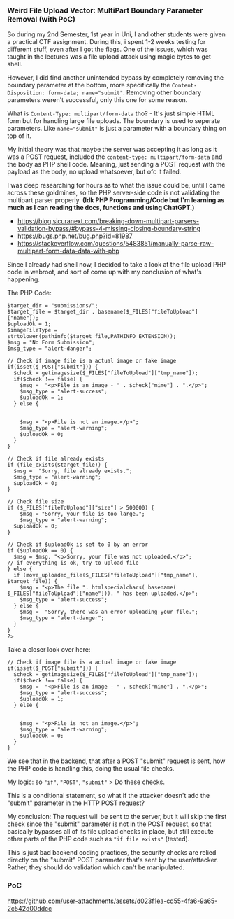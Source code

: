 ### Weird File Upload Vector: MultiPart Boundary Parameter Removal (with PoC)

So during my 2nd Semester, 1st year in Uni, I and other students were given a practical CTF assignment. During this, i spent 1-2 weeks testing for different stuff, even after I got the flags.
One of the issues, which was taught in the lectures was a file upload attack using magic bytes to get shell.

However, I did find another unintended bypass by completely removing the boundary parameter at the bottom, more specifically the ```Content-Disposition: form-data; name="submit"```.
Removing other boundary parameters weren't successful, only this one for some reason.

What is ```Content-Type: multipart/form-data``` tho? - It's just simple HTML form but for handling large file uploads. The boundary is used to seperate parameters.
Like ```name="submit"``` is just a parameter with a boundary thing on top of it. 

My initial theory was that maybe the server was accepting it as long as it was a POST request, included the ```content-type: multipart/form-data``` and the body as PHP shell code.
Meaning, just sending a POST request with the payload as the body, no upload whatsoever, but ofc it failed. 

I was deep researching for hours as to what the issue could be, until I came across these goldmines, so the PHP server-side code is not validating the multipart parser properly.
**(Idk PHP Programming/Code but I'm learning as much as I can reading the docs, functions and using ChatGPT.)**

- https://blog.sicuranext.com/breaking-down-multipart-parsers-validation-bypass/#bypass-4-missing-closing-boundary-string
- https://bugs.php.net/bug.php?id=81987
- https://stackoverflow.com/questions/5483851/manually-parse-raw-multipart-form-data-data-with-php

Since I already had shell now, I decided to take a look at the file upload PHP code in webroot, and sort of come up with my conclusion of what's happening.

The PHP Code:

```<?php
$target_dir = "submissions/";
$target_file = $target_dir . basename($_FILES["fileToUpload"]["name"]);
$uploadOk = 1;
$imageFileType = strtolower(pathinfo($target_file,PATHINFO_EXTENSION));
$msg = "No Form Submission";
$msg_type = "alert-danger";

// Check if image file is a actual image or fake image
if(isset($_POST["submit"])) {
  $check = getimagesize($_FILES["fileToUpload"]["tmp_name"]);
  if($check !== false) {
    $msg =  "<p>File is an image - " . $check["mime"] . ".</p>";
    $msg_type = "alert-success";
    $uploadOk = 1;
  } else {


    $msg = "<p>File is not an image.</p>";
    $msg_type = "alert-warning";
    $uploadOk = 0;
  }
}

// Check if file already exists
if (file_exists($target_file)) {
  $msg =  "Sorry, file already exists.";
  $msg_type = "alert-warning";
  $uploadOk = 0;
}

// Check file size
if ($_FILES["fileToUpload"]["size"] > 500000) {
    $msg = "Sorry, your file is too large.";
    $msg_type = "alert-warning";
  $uploadOk = 0;
}

// Check if $uploadOk is set to 0 by an error
if ($uploadOk == 0) {
  $msg = $msg. "<p>Sorry, your file was not uploaded.</p>";
// if everything is ok, try to upload file
} else {
  if (move_uploaded_file($_FILES["fileToUpload"]["tmp_name"], $target_file)) {
    $msg = "<p>The file ". htmlspecialchars( basename( $_FILES["fileToUpload"]["name"])). " has been uploaded.</p>";
    $msg_type = "alert-success";
  } else {
    $msg =  "Sorry, there was an error uploading your file.";
    $msg_type = "alert-danger";
  }
}
?>
```

Take a closer look over here:
```
// Check if image file is a actual image or fake image
if(isset($_POST["submit"])) {
  $check = getimagesize($_FILES["fileToUpload"]["tmp_name"]);
  if($check !== false) {
    $msg =  "<p>File is an image - " . $check["mime"] . ".</p>";
    $msg_type = "alert-success";
    $uploadOk = 1;
  } else {


    $msg = "<p>File is not an image.</p>";
    $msg_type = "alert-warning";
    $uploadOk = 0;
  }
}
```

We see that in the backend, that after a POST "submit" request is sent, how the PHP code is handling this, doing the usual file checks.

My logic: so ```"if"```, ```"POST"```, ```"submit"``` > Do these checks. 

This is a conditional statement, so what if the attacker doesn't add the "submit" parameter in the HTTP POST request?

My conclusion:
The request will be sent to the server, but it will skip the first check since the "submit" parameter is not in the POST request, so that basically bypasses all of its file upload checks in place, but still execute other parts of the PHP code such as ```"if file exists"``` (tested).

This is just bad backend coding practices, the security checks are relied directly on the "submit" POST parameter that's sent by the user/attacker.
Rather, they should do validation which can't be manipulated.

### PoC
https://github.com/user-attachments/assets/d023f1ea-cd55-4fa6-9a65-2c542d00ddcc


